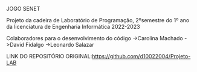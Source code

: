 JOGO SENET 

Projeto da cadeira de Laboratório de Programação, 2ºsemestre do 1º ano da licenciatura de Engenharia Informática 2022-2023

Colaboradores para o desenvolvimento do código
->Carolina Machado
->David Fidalgo
->Leonardo Salazar

LINK DO REPOSITÓRIO ORIGINAL:https://github.com/d10022004/Projeto-LAB

